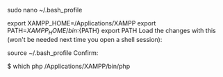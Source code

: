 sudo nano ~/.bash_profile

export XAMPP_HOME=/Applications/XAMPP
export PATH=${XAMPP_HOME}/bin:${PATH}
export PATH
Load the changes with this (won't be needed next time you open a shell session):

source ~/.bash_profile
Confirm:

$ which php
/Applications/XAMPP/bin/php
